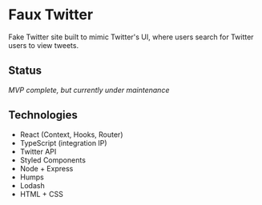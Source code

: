 # Faux Twitter

Fake Twitter site built to mimic Twitter\'s UI, where users search for Twitter users to view tweets.

## Status
*MVP complete, but currently under maintenance*

## Technologies
* React (Context, Hooks, Router)
* TypeScript (integration IP)
* Twitter API
* Styled Components
* Node + Express
* Humps
* Lodash
* HTML + CSS
